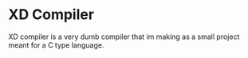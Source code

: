 # XD Compiler
XD compiler is a very dumb compiler that im making as a small project meant for a C type language.


